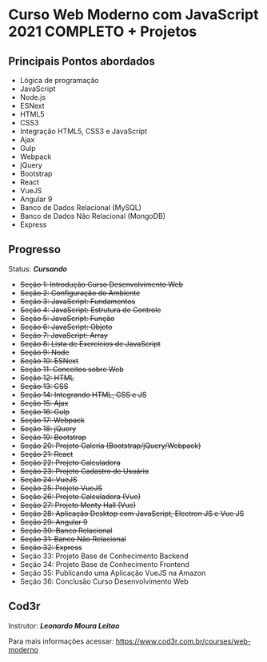 # Curso Web Moderno com JavaScript 2021 COMPLETO + Projetos
## Principais Pontos abordados
* Lógica de programação
* JavaScript
* Node.js
* ESNext
* HTML5
* CSS3
* Integração HTML5, CSS3 e JavaScript
* Ajax
* Gulp
* Webpack
* jQuery
* Bootstrap
* React
* VueJS
* Angular 9
* Banco de Dados Relacional (MySQL)
* Banco de Dados Não Relacional (MongoDB)
* Express

## Progresso
Status: ***Cursando***

* <s>Seção 1: Introdução Curso Desenvolvimento Web
* Seção 2: Configuração do Ambiente
* Seção 3: JavaScript: Fundamentos
* Seção 4: JavaScript: Estrutura de Controle 
* Seção 5: JavaScript: Função
* Seção 6: JavaScript: Objeto
* Seção 7: JavaScript: Array
* Seção 8: Lista de Exercícios de JavaScript
* Seção 9: Node
* Seção 10: ESNext
* Seção 11: Conceitos sobre Web
* Seção 12: HTML
* Seção 13: CSS
* Seção 14: Integrando HTML, CSS e JS
* Seção 15: Ajax
* Seção 16: Gulp
* Seção 17: Webpack
* Seção 18: jQuery
* Seção 19: Bootstrap
* Seção 20: Projeto Galeria (Bootstrap/jQuery/Webpack)
* Seção 21: React
* Seção 22: Projeto Calculadora
* Seção 23: Projeto Cadastro de Usuário
* Seção 24: VueJS
* Seção 25: Projeto VueJS
* Seção 26: Projeto Calculadora (Vue)
* Seção 27: Projeto Monty Hall (Vue)
* Seção 28: Aplicação Desktop com JavaScript, Electron JS e Vue JS
* Seção 29: Angular 9
* Seção 30: Banco Relacional
* Seção 31: Banco Não Relacional
* Seção 32: Express</s>
* Seção 33: Projeto Base de Conhecimento Backend
* Seção 34: Projeto Base de Conhecimento Frontend
* Seção 35: Publicando uma Aplicação VueJS na Amazon
* Seção 36: Conclusão Curso Desenvolvimento Web
## Cod3r
Instrutor: ***Leonardo Moura Leitao***

Para mais informações acessar: https://www.cod3r.com.br/courses/web-moderno
